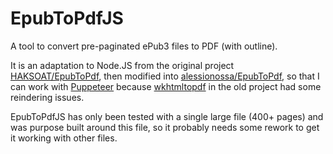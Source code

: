 # EpubToPdfJS

A tool to convert pre-paginated ePub3 files to PDF (with outline).

It is an adaptation to Node.JS from the original project [HAKSOAT/EpubToPdf](https://github.com/alessionossa/EpubToPdf), 
then modified into [alessionossa/EpubToPdf](https://github.com/alessionossa/EpubToPdf), so that I can work with [Puppeteer](https://github.com/puppeteer/puppeteer)
because [wkhtmltopdf](https://wkhtmltopdf.org/) in the old project had some reindering issues.

EpubToPdfJS has only been tested with a single large file (400+ pages) and was purpose built around this file, 
so it probably needs some rework to get it working with other files.
